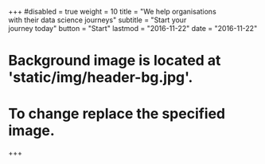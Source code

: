 +++
#disabled = true
weight = 10
title = "We help organisations <br/> with their data science journeys"
subtitle = "Start your<br/>journey today"
button = "Start"
lastmod = "2016-11-22"
date = "2016-11-22"

# Background image is located at 'static/img/header-bg.jpg'.
# To change replace the specified image.
+++
